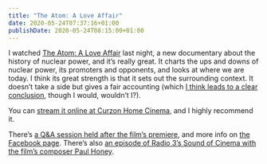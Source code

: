 ```yaml
---
title: "The Atom: A Love Affair"
date: 2020-05-24T07:37:16+01:00
publishDate: 2020-05-24T08:15:00+01:00
---
```


I watched [The Atom: A Love Affair][web] last night, a new documentary about the history of nuclear power, and it’s really great. It charts the ups and downs of nuclear power, its promoters and opponents, and looks at where we are today. I think its great strength is that it sets out the surrounding context. It doesn’t take a side but gives a fair accounting (which [I think leads to a clear conclusion][cnd], though I would, wouldn’t I?).

You can [stream it online at Curzon Home Cinema][curzon], and I highly recommend it.

There’s [a Q&A session held after the film’s premiere][yt], and more info on [the Facebook page][fb]. There’s also [an episode of Radio 3’s Sound of Cinema with the film’s composer Paul Honey][radio3].

[web]: https://theatomfilm.com/
[cnd]: https://cnduk.org/campaigns/no-nuclear-power/
[fb]: https://www.facebook.com/theatomfilm
[curzon]: https://www.curzonhomecinema.com/film/watch-atom-a-love-affair-online
[yt]: https://www.youtube.com/watch?v=RqUnaEi9UgM
[radio3]: https://www.bbc.co.uk/sounds/play/m000jg85
